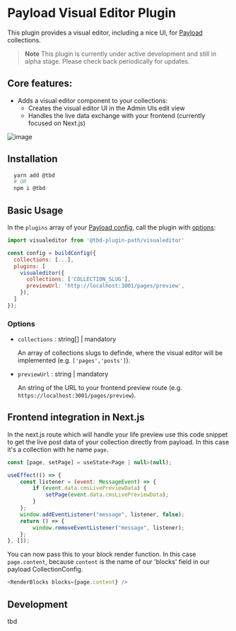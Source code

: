 # Payload Visual Editor Plugin
This plugin provides a visual editor, including a nice UI, for [Payload](https://github.com/payloadcms/payload) collections.

> **Note**
> This plugin is currently under active development and still in alpha stage. Please check back periodically for updates.

## Core features:

- Adds a visual editor component to your collections:
  - Creates the visual editor UI in the Admin UIs edit view
  - Handles the live data exchange with your frontend (currently focused on Next.js)

![image](https://github.com/pemedia/payload-visual-live-preview/blob/develop/visual-editor-screenshot.png?raw=true)

## Installation

```bash
  yarn add @tbd
  # OR
  npm i @tbd
```

## Basic Usage

In the `plugins` array of your [Payload config](https://payloadcms.com/docs/configuration/overview), call the plugin with [options](#options):

```js
import visualeditor from '@tbd-plugin-path/visualeditor'

const config = buildConfig({
  collections: [...],
  plugins: [
    visualeditor({
      collections: ['COLLECTION_SLUG'],
      previewUrl: 'http://localhost:3001/pages/preview',
    }),
  ]
});

```

### Options

- `collections` : string[] | mandatory

  An array of collections slugs to definde, where the visual editor will be implemented (e.g. `['pages','posts']`).
  
- `previewUrl` : string | mandatory

  An string of the URL to your frontend preview route (e.g. `https://localhost:3001/pages/preview`).
  
## Frontend integration in Next.js 

In the next.js route which will handle your life preview use this code snippet to get the live post data of your collection directly from payload. In this case it's a collection with he name `page`. 

```js
const [page, setPage] = useState<Page | null>(null);

useEffect(() => {
    const listener = (event: MessageEvent) => {
        if (event.data.cmsLivePreviewData) {
            setPage(event.data.cmsLivePreviewData);
        }
    };
    window.addEventListener("message", listener, false);
    return () => {
        window.removeEventListener("message", listener);
    };
}, []);
```
You can now pass this to your block render function. In this case `page.content`, because `content` is the name of our 'blocks' field in our payload CollectionConfig.

```js
<RenderBlocks blocks={page.content} />
```

## Development

tbd
